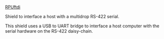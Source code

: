 [RPUftdi]

Shield to interface a host with a multidrop RS-422 serial.

This shield uses a USB to UART bridge to interface a host computer with the serial hardware on the RS-422 daisy-chain.

[RPUftdi]: https://github.com/epccs/RPUftdi/